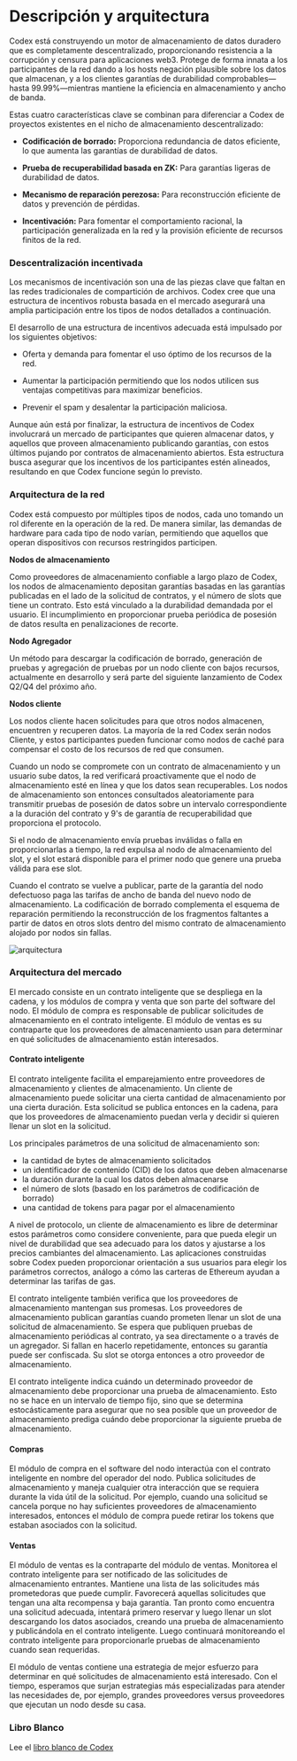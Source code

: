 # Descripción y arquitectura

Codex está construyendo un motor de almacenamiento de datos duradero que es completamente descentralizado, proporcionando resistencia a la corrupción y censura para aplicaciones web3. Protege de forma innata a los participantes de la red dando a los hosts negación plausible sobre los datos que almacenan, y a los clientes garantías de durabilidad comprobables—hasta 99.99%—mientras mantiene la eficiencia en almacenamiento y ancho de banda.

Estas cuatro características clave se combinan para diferenciar a Codex de proyectos existentes en el nicho de almacenamiento descentralizado:

- **Codificación de borrado:** Proporciona redundancia de datos eficiente, lo que aumenta las garantías de durabilidad de datos.

- **Prueba de recuperabilidad basada en ZK:** Para garantías ligeras de durabilidad de datos.

- **Mecanismo de reparación perezosa:** Para reconstrucción eficiente de datos y prevención de pérdidas.

- **Incentivación:** Para fomentar el comportamiento racional, la participación generalizada en la red y la provisión eficiente de recursos finitos de la red.


### Descentralización incentivada

Los mecanismos de incentivación son una de las piezas clave que faltan en las redes tradicionales de compartición de archivos. Codex cree que una estructura de incentivos robusta basada en el mercado asegurará una amplia participación entre los tipos de nodos detallados a continuación.

El desarrollo de una estructura de incentivos adecuada está impulsado por los siguientes objetivos:

- Oferta y demanda para fomentar el uso óptimo de los recursos de la red.

- Aumentar la participación permitiendo que los nodos utilicen sus ventajas competitivas para maximizar beneficios.

- Prevenir el spam y desalentar la participación maliciosa.

Aunque aún está por finalizar, la estructura de incentivos de Codex involucrará un mercado de participantes que quieren almacenar datos, y aquellos que proveen almacenamiento publicando garantías, con estos últimos pujando por contratos de almacenamiento abiertos. Esta estructura busca asegurar que los incentivos de los participantes estén alineados, resultando en que Codex funcione según lo previsto.


### Arquitectura de la red

Codex está compuesto por múltiples tipos de nodos, cada uno tomando un rol diferente en la operación de la red. De manera similar, las demandas de hardware para cada tipo de nodo varían, permitiendo que aquellos que operan dispositivos con recursos restringidos participen.

**Nodos de almacenamiento**

Como proveedores de almacenamiento confiable a largo plazo de Codex, los nodos de almacenamiento depositan garantías basadas en las garantías publicadas en el lado de la solicitud de contratos, y el número de slots que tiene un contrato. Esto está vinculado a la durabilidad demandada por el usuario. El incumplimiento en proporcionar prueba periódica de posesión de datos resulta en penalizaciones de recorte.

**Nodo Agregador**

Un método para descargar la codificación de borrado, generación de pruebas y agregación de pruebas por un nodo cliente con bajos recursos, actualmente en desarrollo y será parte del siguiente lanzamiento de Codex Q2/Q4 del próximo año.

**Nodos cliente**

Los nodos cliente hacen solicitudes para que otros nodos almacenen, encuentren y recuperen datos. La mayoría de la red Codex serán nodos Cliente, y estos participantes pueden funcionar como nodos de caché para compensar el costo de los recursos de red que consumen.

Cuando un nodo se compromete con un contrato de almacenamiento y un usuario sube datos, la red verificará proactivamente que el nodo de almacenamiento esté en línea y que los datos sean recuperables. Los nodos de almacenamiento son entonces consultados aleatoriamente para transmitir pruebas de posesión de datos sobre un intervalo correspondiente a la duración del contrato y 9's de garantía de recuperabilidad que proporciona el protocolo.

Si el nodo de almacenamiento envía pruebas inválidas o falla en proporcionarlas a tiempo, la red expulsa al nodo de almacenamiento del slot, y el slot estará disponible para el primer nodo que genere una prueba válida para ese slot.

Cuando el contrato se vuelve a publicar, parte de la garantía del nodo defectuoso paga las tarifas de ancho de banda del nuevo nodo de almacenamiento. La codificación de borrado complementa el esquema de reparación permitiendo la reconstrucción de los fragmentos faltantes a partir de datos en otros slots dentro del mismo contrato de almacenamiento alojado por nodos sin fallas.


![arquitectura](/learn/architecture.png)

### Arquitectura del mercado ###

El mercado consiste en un contrato inteligente que se despliega en la cadena, y los módulos de compra y venta que son parte del software del nodo. El módulo de compra es responsable de publicar solicitudes de almacenamiento en el contrato inteligente. El módulo de ventas es su contraparte que los proveedores de almacenamiento usan para determinar en qué solicitudes de almacenamiento están interesados.

#### Contrato inteligente ####

El contrato inteligente facilita el emparejamiento entre proveedores de almacenamiento y clientes de almacenamiento. Un cliente de almacenamiento puede solicitar una cierta cantidad de almacenamiento por una cierta duración. Esta solicitud se publica entonces en la cadena, para que los proveedores de almacenamiento puedan verla y decidir si quieren llenar un slot en la solicitud.

Los principales parámetros de una solicitud de almacenamiento son:
- la cantidad de bytes de almacenamiento solicitados
- un identificador de contenido (CID) de los datos que deben almacenarse
- la duración durante la cual los datos deben almacenarse
- el número de slots (basado en los parámetros de codificación de borrado)
- una cantidad de tokens para pagar por el almacenamiento

A nivel de protocolo, un cliente de almacenamiento es libre de determinar estos parámetros como considere conveniente, para que pueda elegir un nivel de durabilidad que sea adecuado para los datos y ajustarse a los precios cambiantes del almacenamiento. Las aplicaciones construidas sobre Codex pueden proporcionar orientación a sus usuarios para elegir los parámetros correctos, análogo a cómo las carteras de Ethereum ayudan a determinar las tarifas de gas.

El contrato inteligente también verifica que los proveedores de almacenamiento mantengan sus promesas. Los proveedores de almacenamiento publican garantías cuando prometen llenar un slot de una solicitud de almacenamiento. Se espera que publiquen pruebas de almacenamiento periódicas al contrato, ya sea directamente o a través de un agregador. Si fallan en hacerlo repetidamente, entonces su garantía puede ser confiscada. Su slot se otorga entonces a otro proveedor de almacenamiento.

El contrato inteligente indica cuándo un determinado proveedor de almacenamiento debe proporcionar una prueba de almacenamiento. Esto no se hace en un intervalo de tiempo fijo, sino que se determina estocásticamente para asegurar que no sea posible que un proveedor de almacenamiento prediga cuándo debe proporcionar la siguiente prueba de almacenamiento.

#### Compras ####

El módulo de compra en el software del nodo interactúa con el contrato inteligente en nombre del operador del nodo. Publica solicitudes de almacenamiento y maneja cualquier otra interacción que se requiera durante la vida útil de la solicitud. Por ejemplo, cuando una solicitud se cancela porque no hay suficientes proveedores de almacenamiento interesados, entonces el módulo de compra puede retirar los tokens que estaban asociados con la solicitud.

#### Ventas ####

El módulo de ventas es la contraparte del módulo de ventas. Monitorea el contrato inteligente para ser notificado de las solicitudes de almacenamiento entrantes. Mantiene una lista de las solicitudes más prometedoras que puede cumplir. Favorecerá aquellas solicitudes que tengan una alta recompensa y baja garantía. Tan pronto como encuentra una solicitud adecuada, intentará primero reservar y luego llenar un slot descargando los datos asociados, creando una prueba de almacenamiento y publicándola en el contrato inteligente. Luego continuará monitoreando el contrato inteligente para proporcionarle pruebas de almacenamiento cuando sean requeridas.

El módulo de ventas contiene una estrategia de mejor esfuerzo para determinar en qué solicitudes de almacenamiento está interesado. Con el tiempo, esperamos que surjan estrategias más especializadas para atender las necesidades de, por ejemplo, grandes proveedores versus proveedores que ejecutan un nodo desde su casa.

### Libro Blanco ###

Lee el [libro blanco de Codex](/learn/whitepaper)
